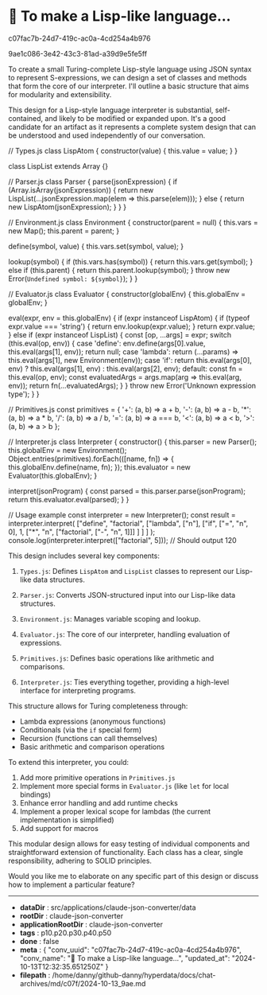 # 💬  To make a Lisp-like language...

c07fac7b-24d7-419c-ac0a-4cd254a4b976

9ae1c086-3e42-43c3-81ad-a39d9e5fe5ff

 To create a small Turing-complete Lisp-style language using JSON syntax to represent S-expressions, we can design a set of classes and methods that form the core of our interpreter. I'll outline a basic structure that aims for modularity and extensibility.

<antThinking>This design for a Lisp-style language interpreter is substantial, self-contained, and likely to be modified or expanded upon. It's a good candidate for an artifact as it represents a complete system design that can be understood and used independently of our conversation.</antThinking>

<antArtifact identifier="lisp-interpreter-design" type="application/vnd.ant.code" language="javascript" title="Lisp-style Language Interpreter Design">
// Types.js
class LispAtom {
  constructor(value) {
    this.value = value;
  }
}

class LispList extends Array {}

// Parser.js
class Parser {
  parse(jsonExpression) {
    if (Array.isArray(jsonExpression)) {
      return new LispList(...jsonExpression.map(elem => this.parse(elem)));
    } else {
      return new LispAtom(jsonExpression);
    }
  }
}

// Environment.js
class Environment {
  constructor(parent = null) {
    this.vars = new Map();
    this.parent = parent;
  }

  define(symbol, value) {
    this.vars.set(symbol, value);
  }

  lookup(symbol) {
    if (this.vars.has(symbol)) {
      return this.vars.get(symbol);
    } else if (this.parent) {
      return this.parent.lookup(symbol);
    }
    throw new Error(`Undefined symbol: ${symbol}`);
  }
}

// Evaluator.js
class Evaluator {
  constructor(globalEnv) {
    this.globalEnv = globalEnv;
  }

  eval(expr, env = this.globalEnv) {
    if (expr instanceof LispAtom) {
      if (typeof expr.value === 'string') {
        return env.lookup(expr.value);
      }
      return expr.value;
    } else if (expr instanceof LispList) {
      const [op, ...args] = expr;
      switch (this.eval(op, env)) {
        case 'define':
          env.define(args[0].value, this.eval(args[1], env));
          return null;
        case 'lambda':
          return (...params) => this.eval(args[1], new Environment(env));
        case 'if':
          return this.eval(args[0], env) ? this.eval(args[1], env) : this.eval(args[2], env);
        default:
          const fn = this.eval(op, env);
          const evaluatedArgs = args.map(arg => this.eval(arg, env));
          return fn(...evaluatedArgs);
      }
    }
    throw new Error('Unknown expression type');
  }
}

// Primitives.js
const primitives = {
  '+': (a, b) => a + b,
  '-': (a, b) => a - b,
  '*': (a, b) => a * b,
  '/': (a, b) => a / b,
  '=': (a, b) => a === b,
  '<': (a, b) => a < b,
  '>': (a, b) => a > b
};

// Interpreter.js
class Interpreter {
  constructor() {
    this.parser = new Parser();
    this.globalEnv = new Environment();
    Object.entries(primitives).forEach(([name, fn]) => {
      this.globalEnv.define(name, fn);
    });
    this.evaluator = new Evaluator(this.globalEnv);
  }

  interpret(jsonProgram) {
    const parsed = this.parser.parse(jsonProgram);
    return this.evaluator.eval(parsed);
  }
}

// Usage example
const interpreter = new Interpreter();
const result = interpreter.interpret(
  ["define", "factorial",
    ["lambda", ["n"],
      ["if", ["=", "n", 0],
        1,
        ["*", "n", ["factorial", ["-", "n", 1]]]
      ]
    ]
  ]
);
console.log(interpreter.interpret(["factorial", 5])); // Should output 120
</antArtifact>

This design includes several key components:

1. `Types.js`: Defines `LispAtom` and `LispList` classes to represent our Lisp-like data structures.

2. `Parser.js`: Converts JSON-structured input into our Lisp-like data structures.

3. `Environment.js`: Manages variable scoping and lookup.

4. `Evaluator.js`: The core of our interpreter, handling evaluation of expressions.

5. `Primitives.js`: Defines basic operations like arithmetic and comparisons.

6. `Interpreter.js`: Ties everything together, providing a high-level interface for interpreting programs.

This structure allows for Turing completeness through:
- Lambda expressions (anonymous functions)
- Conditionals (via the `if` special form)
- Recursion (functions can call themselves)
- Basic arithmetic and comparison operations

To extend this interpreter, you could:
1. Add more primitive operations in `Primitives.js`
2. Implement more special forms in `Evaluator.js` (like `let` for local bindings)
3. Enhance error handling and add runtime checks
4. Implement a proper lexical scope for lambdas (the current implementation is simplified)
5. Add support for macros

This modular design allows for easy testing of individual components and straightforward extension of functionality. Each class has a clear, single responsibility, adhering to SOLID principles.

Would you like me to elaborate on any specific part of this design or discuss how to implement a particular feature?

---

* **dataDir** : src/applications/claude-json-converter/data
* **rootDir** : claude-json-converter
* **applicationRootDir** : claude-json-converter
* **tags** : p10.p20.p30.p40.p50
* **done** : false
* **meta** : {
  "conv_uuid": "c07fac7b-24d7-419c-ac0a-4cd254a4b976",
  "conv_name": "💬  To make a Lisp-like language...",
  "updated_at": "2024-10-13T12:32:35.651250Z"
}
* **filepath** : /home/danny/github-danny/hyperdata/docs/chat-archives/md/c07f/2024-10-13_9ae.md